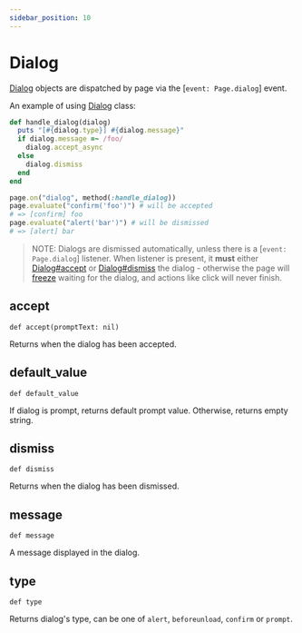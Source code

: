 ```yaml
---
sidebar_position: 10
---
```


# Dialog

[Dialog](./dialog) objects are dispatched by page via the [`event: Page.dialog`] event.

An example of using [Dialog](./dialog) class:

```ruby
def handle_dialog(dialog)
  puts "[#{dialog.type}] #{dialog.message}"
  if dialog.message =~ /foo/
    dialog.accept_async
  else
    dialog.dismiss
  end
end

page.on("dialog", method(:handle_dialog))
page.evaluate("confirm('foo')") # will be accepted
# => [confirm] foo
page.evaluate("alert('bar')") # will be dismissed
# => [alert] bar
```

> NOTE: Dialogs are dismissed automatically, unless there is a [`event: Page.dialog`] listener. When listener is
present, it **must** either [Dialog#accept](./dialog#accept) or [Dialog#dismiss](./dialog#dismiss) the dialog - otherwise the page will
[freeze](https://developer.mozilla.org/en-US/docs/Web/JavaScript/EventLoop#never_blocking) waiting for the dialog, and
actions like click will never finish.

## accept

```
def accept(promptText: nil)
```

Returns when the dialog has been accepted.

## default_value

```
def default_value
```

If dialog is prompt, returns default prompt value. Otherwise, returns empty string.

## dismiss

```
def dismiss
```

Returns when the dialog has been dismissed.

## message

```
def message
```

A message displayed in the dialog.

## type

```
def type
```

Returns dialog's type, can be one of `alert`, `beforeunload`, `confirm` or `prompt`.
